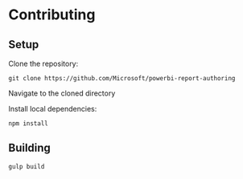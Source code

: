 # Contributing

## Setup

Clone the repository:
```
git clone https://github.com/Microsoft/powerbi-report-authoring
```

Navigate to the cloned directory

Install local dependencies:
```
npm install
```

## Building
```
gulp build
```
